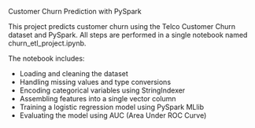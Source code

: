 Customer Churn Prediction with PySpark

This project predicts customer churn using the Telco Customer Churn dataset and PySpark. All steps are performed in a single notebook named churn_etl_project.ipynb.

The notebook includes:
- Loading and cleaning the dataset
- Handling missing values and type conversions
- Encoding categorical variables using StringIndexer
- Assembling features into a single vector column
- Training a logistic regression model using PySpark MLlib
- Evaluating the model using AUC (Area Under ROC Curve)